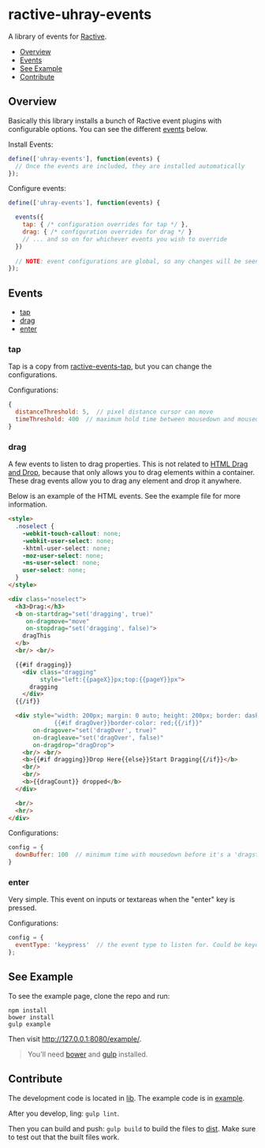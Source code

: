 ractive-uhray-events
=======

A library of events for [Ractive](http://www.ractivejs.org/).

  * [Overview](#overview)
  * [Events](#events)
  * [See Example](#see-example)
  * [Contribute](#contribute)

## Overview

Basically this library installs a bunch of Ractive event plugins with configurable options. You can see the different [events](#events) below.

Install Events:
```js
define(['uhray-events'], function(events) {
  // Once the events are included, they are installed automatically
});
```

Configure events:
```js
define(['uhray-events'], function(events) {

  events({
    tap: { /* configuration overrides for tap */ },
    drag: { /* configuration overrides for drag */ }
    // ... and so on for whichever events you wish to override
  })
  
  // NOTE: event configurations are global, so any changes will be seen everywhere
});
```

## Events

* [tap](#tap)
* [drag](#drag)
* [enter](#enter)

### tap

Tap is a copy from [ractive-events-tap](git@github.com:ractivejs/ractive-events-tap.git), but you can change the configurations.

Configurations:

```js
{
  distanceThreshold: 5,  // pixel distance cursor can move
  timeThreshold: 400  // maximum hold time between mousedown and mouseup
}
```

### drag

A few events to listen to drag properties. This is not related to [HTML Drag and Drop](http://www.w3schools.com/html/html5_draganddrop.asp), because that only allows you to drag elements within a container. These drag events allow you to drag any element and drop it anywhere.

Below is an example of the HTML events. See the example file for more information.

```html
<style>
  .noselect {
    -webkit-touch-callout: none;
    -webkit-user-select: none;
    -khtml-user-select: none;
    -moz-user-select: none;
    -ms-user-select: none;
    user-select: none;
  }
</style>

<div class="noselect">
  <h3>Drag:</h3>
  <b on-startdrag="set('dragging', true)"
     on-dragmove="move"
     on-stopdrag="set('dragging', false)">
    dragThis
  </b>
  <br/> <br/>

  {{#if dragging}}
    <div class="dragging"
         style="left:{{pageX}}px;top:{{pageY}}px">
      dragging
    </div>
  {{/if}}

  <div style="width: 200px; margin: 0 auto; height: 200px; border: dashed 2px #000;
             {{#if dragOver}}border-color: red;{{/if}}"
       on-dragover="set('dragOver', true)"
       on-dragleave="set('dragOver', false)"
       on-dragdrop="dragDrop">
    <br/> <br/>
    <b>{{#if dragging}}Drop Here{{else}}Start Dragging{{/if}}</b>
    <br/>
    <br/>
    <b>{{dragCount}} dropped</b>
  </div>

  <br/>
  <hr/>
</div>
```

Configurations:

```js
config = {
  downBuffer: 100  // minimum time with mousedown before it's a 'dragstart' event
}
```
### enter

Very simple. This event on inputs or textareas when the "enter" key is pressed.

Configurations:

```js
config = {
  eventType: 'keypress'  // the event type to listen for. Could be keydown or keyup as well
};
```

## See Example

To see the example page, clone the repo and run:

```
npm install
bower install
gulp example
```

Then visit http://127.0.0.1:8080/example/. 

> You'll need [bower](http://bower.io/) and [gulp](http://gulpjs.com/) installed.

## Contribute

The development code is located in [lib](lib). The example code is in [example](example).

After you develop, ling: `gulp lint`.

Then you can build and push: `gulp build` to build the files to [dist](dist). Make sure to test out that the built files work.
